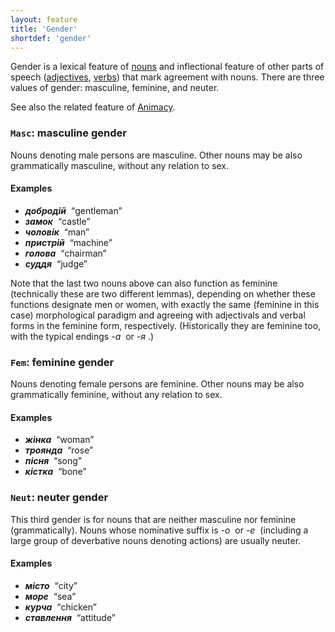 ```yaml
---
layout: feature
title: 'Gender'
shortdef: 'gender'
---
```


Gender is a lexical feature of [nouns](uk-pos/NOUN) and inflectional feature of other parts of speech ([adjectives](uk-pos/ADJ), [verbs](uk-pos/VERB)) that mark agreement with nouns. There are three values of gender: masculine, feminine, and neuter.

See also the related feature of [Animacy]().

### `Masc`: masculine gender

Nouns denoting male persons are masculine. Other nouns may be also grammatically masculine, without any relation to sex.

#### Examples

* _<b>добродій</b>&nbsp;_ “gentleman”
* _<b>замок</b>&nbsp;_ “castle”
* _<b>чоловік</b>&nbsp;_ “man”
* _<b>пристрій</b>&nbsp;_ “machine”
* _<b>голова</b>&nbsp;_ “chairman”
* _<b>суддя</b>&nbsp;_ “judge”

Note that the last two nouns above can also function as feminine (technically these are two different lemmas), depending on whether these functions designate men or women, with exactly the same (feminine in this case) morphological paradigm and agreeing with adjectivals and verbal forms in the feminine form, respectively. (Historically they are feminine too, with the typical endings _-а&nbsp;_ or _-я&nbsp;_.)

### `Fem`: feminine gender

Nouns denoting female persons are feminine. Other nouns may be also grammatically feminine, without any relation to sex.

#### Examples

* _<b>жінка</b>&nbsp;_ “woman”
* _<b>троянда</b>&nbsp;_ “rose”
* _<b>пісня</b>&nbsp;_ “song”
* _<b>кістка</b>&nbsp;_ “bone”

### `Neut`: neuter gender

This third gender is for nouns that are neither masculine nor feminine (grammatically). Nouns whose nominative suffix is _-о&nbsp;_ or _-е&nbsp;_ (including a large group of deverbative nouns denoting actions) are usually neuter.

#### Examples

* _<b>місто</b>&nbsp;_ “city”
* _<b>море</b>&nbsp;_ “sea”
* _<b>курча</b>&nbsp;_ “chicken”
* _<b>ставлення</b>&nbsp;_ “attitude”
<!-- Interlanguage links updated Čt lis 12 09:43:02 CET 2020 -->

